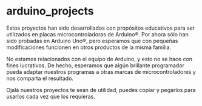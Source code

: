 # arduino_projects

Estos proyectos han sido desarrollados con propósitos educativos para ser utilizados en placas microcontroladoras de Arduino®. Por ahora sólo han sido probadas en Arduino Uno®, pero esperamos que con pequeñas modificaciones funcionen en otros productos de la misma familia.

No estamos relacionados con el equipo de Arduino, y esto no se hace con fines lucrativos. De hecho, esperamos que algún brillante programador pueda adaptar nuestros programas a otras marcas de microcontroladores y nos comparta el resultado.

Ojalá nuestros proyectos te sean de utilidad, puedes copiar y pegarlos para usarlos cada vez que los requieras.
